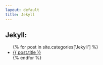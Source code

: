```yaml
---
layout: default
title: Jekyll
---
```


<h2>Jekyll:</h2>

<ul>
  {% for post in site.categories['Jekyll'] %}
  <li>
    <a href="{{ post.url }}">{{ post.title }}</a>
  </li>
  {% endfor %}
</ul>
